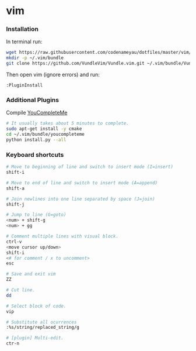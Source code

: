 # vim

### Installation

In terminal run:
```bash
wget https://raw.githubusercontent.com/codenameyau/dotfiles/master/vim/.vimrc -P ~
mkdir -p ~/.vim/bundle
git clone https://github.com/VundleVim/Vundle.vim.git ~/.vim/bundle/Vundle.vim
```

Then open vim (ignore errors) and run:
```vim
:PluginInstall
```

### Additional Plugins

Compile [YouCompleteMe](https://github.com/valloric/youcompleteme#installation)
```bash
# It usually takes about 5 minutes to complete.
sudo apt-get install -y cmake
cd ~/.vim/bundle/youcompleteme
python install.py --all
```

### Keyboard shortcuts

```bash
# Move to beginning of line and switch to insert mode (I=insert)
shift-i

# Move to end of line and switch to insert mode (A=append)
shift-a

# Join newlines into one line separated by space (J=join)
shift-j

# Jump to line (G=goto)
<num> + shift-g
<num> + gg

# Comment multiple lines with visual block.
ctrl-v
<move cursor up/down>
shift-i
<# for comment / x to uncomment>
esc

# Save and exit vim
ZZ

# Cut line.
dd

# Select block of code.
vip

# Substitute all ocurrences
:%s/string/replaced_string/g

# [plugin] Multi-edit.
ctr-n
```
